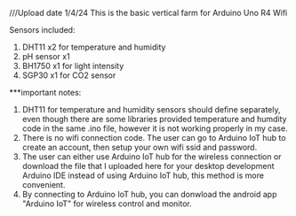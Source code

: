 
///Upload date 1/4/24
This is the basic vertical farm for Arduino Uno R4 Wifi

Sensors included:
1) DHT11 x2 for temperature and humidity
2) pH sensor x1
3) BH1750 x1 for light intensity
4) SGP30 x1 for CO2 sensor

***important notes:
1) DHT11 for temperature and humidity sensors should define separately, even though there are some libraries provided
   temperature and humdity code in the same .ino file, however it is not working properly in my case.
2) There is no wifi connection code. The user can go to Arduino IoT hub to create an account, then setup your own wifi ssid and password.
3) The user can either use Arduino IoT hub for the wireless connection or download the file that I uploaded here for your desktop development
   Arduino IDE instead of using Arduino IoT hub, this method is more convenient.
4) By connecting to Arduino IoT hub, you can donwload the android app "Arduino IoT" for wireless control and monitor.
